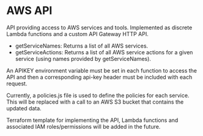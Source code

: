 # AWS API

API providing access to AWS services and tools. Implemented as discrete Lambda functions and a custom API Gateway HTTP API.

- getServiceNames: Returns a list of all AWS services.
- getServiceActions: Returns a list of all AWS service actions for a given service (using names provided by getServiceNames).

An APIKEY environment variable must be set in each function to access the API and then a corresponding api-key header must be included with each request.

Currently, a policies.js file is used to define the policies for each service. This will be replaced with a call to an AWS S3 bucket that contains the updated data.

Terraform template for implementing the API, Lambda functions and associated IAM roles/permissions will be added in the future.
